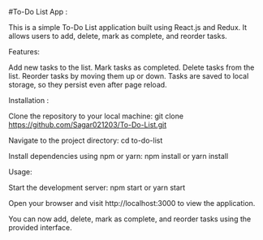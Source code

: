 #To-Do List App :

This is a simple To-Do List application built using React.js and Redux. It allows users to add, delete, mark as complete, and reorder tasks.

Features:

Add new tasks to the list.
Mark tasks as completed.
Delete tasks from the list.
Reorder tasks by moving them up or down.
Tasks are saved to local storage, so they persist even after page reload.

Installation :

Clone the repository to your local machine:
git clone  https://github.com/Sagar021203/To-Do-List.git

Navigate to the project directory:
cd to-do-list

Install dependencies using npm or yarn:
npm install
or
yarn install

Usage:

Start the development server:
npm start
or
yarn start

Open your browser and visit http://localhost:3000 to view the application.

You can now add, delete, mark as complete, and reorder tasks using the provided interface.

